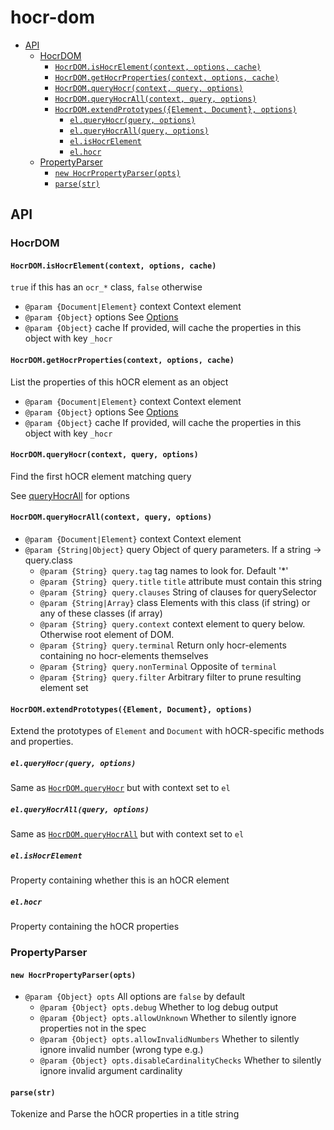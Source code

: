 # hocr-dom

<!-- BEGIN-MARKDOWN-TOC -->
* [API](#api)
	* [HocrDOM](#hocrdom)
		* [`HocrDOM.isHocrElement(context, options, cache)`](#hocrdomishocrelementcontext-options-cache)
		* [`HocrDOM.getHocrProperties(context, options, cache)`](#hocrdomgethocrpropertiescontext-options-cache)
		* [`HocrDOM.queryHocr(context, query, options)`](#hocrdomqueryhocrcontext-query-options)
		* [`HocrDOM.queryHocrAll(context, query, options)`](#hocrdomqueryhocrallcontext-query-options)
		* [`HocrDOM.extendPrototypes({Element, Document}, options)`](#hocrdomextendprototypes-element-document--options)
			* [`el.queryHocr(query, options)`](#elqueryhocrquery-options)
			* [`el.queryHocrAll(query, options)`](#elqueryhocrallquery-options)
			* [`el.isHocrElement`](#elishocrelement)
			* [`el.hocr`](#elhocr)
	* [PropertyParser](#propertyparser)
		* [`new HocrPropertyParser(opts)`](#new-hocrpropertyparseropts)
		* [`parse(str)`](#parsestr)

<!-- END-MARKDOWN-TOC -->

## API

<!-- BEGIN-RENDER ./src/dom.js -->
### HocrDOM

#### `HocrDOM.isHocrElement(context, options, cache)`

`true` if this has an `ocr_*` class, `false` otherwise

- `@param {Document|Element}` context Context element
- `@param {Object}` options See [Options](#options)
- `@param {Object}` cache If provided, will cache the properties in this object with key `_hocr`

#### `HocrDOM.getHocrProperties(context, options, cache)`

List the properties of this hOCR element as an object
- `@param {Document|Element}` context Context element
- `@param {Object}` options See [Options](#options)
- `@param {Object}` cache If provided, will cache the properties in this object with key `_hocr`

#### `HocrDOM.queryHocr(context, query, options)`

Find the first hOCR element matching query

See [queryHocrAll](#queryhocrallquery) for options

#### `HocrDOM.queryHocrAll(context, query, options)`

- `@param {Document|Element}` context Context element
- `@param {String|Object}` query Object of query parameters. If a string -> query.class
  - `@param {String} query.tag` tag names to look for. Default '*'
  - `@param {String} query.title` `title` attribute must contain this string
  - `@param {String} query.clauses` String of clauses for querySelector
  - `@param {String|Array}` class Elements with this class (if string) or any of these classes (if array)
  - `@param {String} query.context` context element to query below. Otherwise root element of DOM.
  - `@param {String} query.terminal` Return only hocr-elements containing no hocr-elements themselves
  - `@param {String} query.nonTerminal` Opposite of `terminal`
  - `@param {String} query.filter` Arbitrary filter to prune resulting element set

#### `HocrDOM.extendPrototypes({Element, Document}, options)`

Extend the prototypes of `Element` and `Document` with hOCR-specific
methods and properties.
##### `el.queryHocr(query, options)`

Same as [`HocrDOM.queryHocr`]() but with context set to `el`

##### `el.queryHocrAll(query, options)`

Same as [`HocrDOM.queryHocrAll`]() but with context set to `el`

##### `el.isHocrElement`

Property containing whether this is an hOCR element

##### `el.hocr`

Property containing the hOCR properties

<!-- END-RENDER -->

<!-- BEGIN-RENDER ./src/property-parser.js -->
### PropertyParser

#### `new HocrPropertyParser(opts)`

- `@param {Object} opts` All options are `false` by default
  - `@param {Object} opts.debug` Whether to log debug output
  - `@param {Object} opts.allowUnknown` Whether to silently ignore properties not in the spec
  - `@param {Object} opts.allowInvalidNumbers` Whether to silently ignore invalid number (wrong type e.g.)
  - `@param {Object} opts.disableCardinalityChecks` Whether to silently ignore invalid argument cardinality

#### `parse(str)`

Tokenize and Parse the hOCR properties in a title string

<!-- END-RENDER -->
